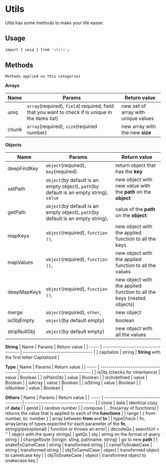 # Utils

Utils has some methods to make your life easier.

## Usage

```bash
import { uniq } from 'utils';
```

## Methods

```methods
Methods applied on this categories
```

**Arrays**

| Name  | Params                                                                                             | Return value                        |
| ----- | -------------------------------------------------------------------------------------------------- | ----------------------------------- |
| uniq  | `array`(required), `field`( required, field that you want to check if is unique in the items list) | new set of array with unique values |
| chunk | `array`(required), `size`(required number)                                                         | new array with the new **size**     |

**Objects**

| Name         | Params                                                                                  | Return value                                                          |
| ------------ | --------------------------------------------------------------------------------------- | --------------------------------------------------------------------- |
| deepFindKey  | `object`(required), `key`(required)                                                     | return object that has the **key**                                    |
| setPath      | `object`(by default is an empty object), `path`(by default is an empty string), `value` | new object with new value with the **path** on the **object**         |
| getPath      | `object`(by default is an empty object), `path`(by default is an empty string),         | value of the **path** on the **object**                               |
| mapKeys      | `object`(required), `function ()`,                                                      | new object with the applied function to all the keys                  |
| mapValues    | `object`(required), `function ()`,                                                      | new object with the applied function to all the values                |
| deepMapKeys  | `object`(required), `function ()`,                                                      | new object with the applied function to all the keys (nested objects) |
| merge        | `object`(required), `other`,                                                            | new object                                                            |
| isObjEmpty   | `object`(by default empty)                                                              | boolean                                                               |
| stripNullObj | `object`(by default empty)                                                              | new object with all the values                                        |

**String**
| Name | Params | Return value |
| ----- | ------------------------------------ | ----------------------------------- |
| capitalize | string | **String** with the first letter Capitalized |

**Type**
| Name | Params | Return value |
| ----- | ------------------------------------ | ----------------------------------- |
| isObj (checks for inheritance) | value | Boolean |
| isPlainObj | value | Boolean |
| isUndefined | value | Boolean |
| isArray | value | Boolean |
| isString | value | Boolean |
| isNumber | value | Boolean |

**Others**
| Name | Params | Return value |
| ----- | ------------------------------------ | ----------------------------------- |
| clone | data | identical copy of **data** |
| genId | | random number |
| compose | ...fns(array of functions) | returns the value that is applied to each of the **functions** |
| range | { from: number, to: number } | array between **from** and **to** |
| typeCheck | fn, array(array of types expected for each parameter of the **fn**, string(pipe)optional) | function or throws an error|
| decodeQs | searchUrl = '' | object with the query strings|
| getQs | obj | string on the format of query string |
| changeRoute |{origin: sting, pathname: string} | go to new **path** |
| snakeToCamelCase | string | transformed string |
| camelToSnakeCase | string | transformed string |
| objToCamelCase | object | transformed object to camelcase key |
| objToSnakeCase | object | transformed object to snakecase key |
